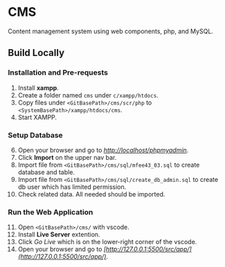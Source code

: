# CMS

Content management system using web components, php, and MySQL.

## Build Locally

### Installation and Pre-requests
1. Install **xampp**.
2. Create a folder named `cms` under `c/xampp/htdocs`.
3. Copy files under `<GitBasePath>/cms/scr/php` to `<SystemBasePath>/xampp/htdocs/cms`.
4. Start XAMPP.

### Setup Database
6. Open your browser and go to *[http://localhost/phpmyadmin](http://localhost/phpmyadmin)*.
7. Click **Import** on the upper nav bar.
8. Import file from `<GitBasePath>/cms/sql/mfee43_03.sql` to create database and table.
9. Import file from `<GitBasePath>/cms/sql/create_db_admin.sql` to create db user which has limited permission.
10. Check related data. All needed should be imported.

### Run the Web Application
11. Open `<GitBasePath>/cms/` with vscode.
12. Install **Live Server** extention.
13. Click *Go Live* which is on the lower-right corner of the vscode.
14. Open your browser and go to *[http://127.0.0.1:5500/src/app/](http://127.0.0.1:5500/src/app/)*.
